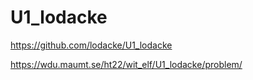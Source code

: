 # U1_lodacke

https://github.com/lodacke/U1_lodacke

https://wdu.maumt.se/ht22/wit_elf/U1_lodacke/problem/